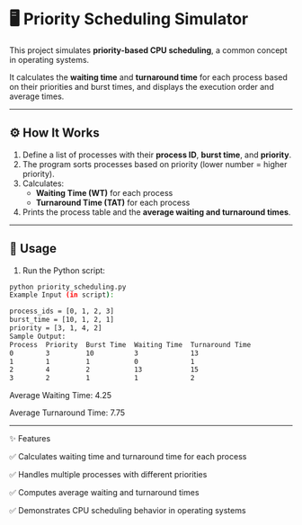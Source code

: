 # 🖥️ Priority Scheduling Simulator

This project simulates **priority-based CPU scheduling**, a common concept in operating systems.  

It calculates the **waiting time** and **turnaround time** for each process based on their priorities and burst times, and displays the execution order and average times.

---------------------------------------------------------------------------------------------------------

## ⚙️ How It Works

1. Define a list of processes with their **process ID**, **burst time**, and **priority**.  
2. The program sorts processes based on priority (lower number = higher priority).  
3. Calculates:
   - **Waiting Time (WT)** for each process  
   - **Turnaround Time (TAT)** for each process  
4. Prints the process table and the **average waiting and turnaround times**.  

---------------------------------------------------------------------------------------------------------

## 🚀 Usage

1. Run the Python script:
```bash
python priority_scheduling.py
Example Input (in script):

process_ids = [0, 1, 2, 3]
burst_time = [10, 1, 2, 1]
priority = [3, 1, 4, 2]
Sample Output:
Process  Priority  Burst Time  Waiting Time  Turnaround Time
0        3         10          3             13
1        1         1           0             1
2        4         2           13            15
3        2         1           1             2
```

Average Waiting Time: 4.25

Average Turnaround Time: 7.75

---------------------------------------------------------------------------------------------------------
✨ Features

✅ Calculates waiting time and turnaround time for each process

✅ Handles multiple processes with different priorities

✅ Computes average waiting and turnaround times

✅ Demonstrates CPU scheduling behavior in operating systems
